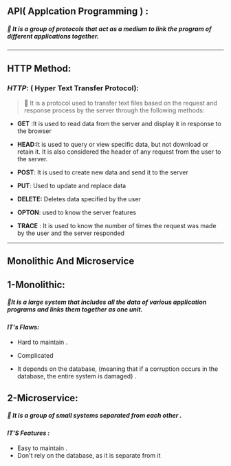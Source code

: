 ## API( Applcation  Programming ) :

##### :large_blue_diamond: It is a group of protocols that act as a medium to link the program of different applications  together. 

--------------



## HTTP Method:

### *HTTP*: (  Hyper Text Transfer Protocol):

> :diamond_shape_with_a_dot_inside: It is a protocol used to transfer text files based on the request and response process by the server through the following methods:

- **GET** :It is used to read data from the server and display it in response to the browser

- **HEAD**:It is used to query or view specific data, but not download or retain it.  It is also considered the header of any request from the user to the server.

-   **POST**: It is used to create new data and send it to the server

-    **PUT**: Used to update and replace data

-  **DELETE:** Deletes data specified by the user

-   **OPTON**: used to know the server features 

-   **TRACE** :  It is used to know the number of times the request was made by the user and the server responded

  



-----------------



## **Monolithic And Microservice**

## 1-Monolithic:

#####  :large_orange_diamond:It is a large system that  includes all the data of various application programs  and links  them together as one unit.

#### *IT's Flaws:*

- Hard to maintain .

- Complicated
- It depends on  the database, (meaning that if a corruption occurs in the database, the entire system is damaged) .

## 2-Microservice:

##### :large_orange_diamond: It is  a group of small systems separated from each other .

#### *IT'S  Features :*

- Easy to  maintain .
- Don't rely on the database, as it is separate from it 









